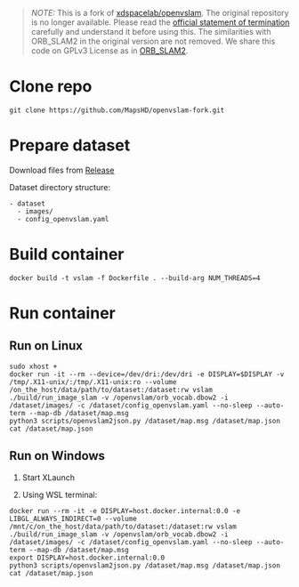 
> *NOTE:* This is a fork of [xdspacelab/openvslam](https://github.com/xdspacelab/openvslam). The original repository is no longer available. Please read the [official statement of termination](https://github.com/xdspacelab/openvslam/wiki/Termination-of-the-release) carefully and understand it before using this. The similarities with ORB_SLAM2 in the original version are not removed. We share this code on GPLv3 License as in [ORB_SLAM2](https://github.com/raulmur/ORB_SLAM2/blob/master/LICENSE.txt).

# Clone repo

```
git clone https://github.com/MapsHD/openvslam-fork.git
```

# Prepare dataset

Download files from [Release](https://github.com/MapsHD/openvslam-fork/releases)

Dataset directory structure:

```
- dataset
  - images/
  - config_openvslam.yaml
```

# Build container

```
docker build -t vslam -f Dockerfile . --build-arg NUM_THREADS=4
```

# Run container

## Run on Linux

```
sudo xhost +
docker run -it --rm --device=/dev/dri:/dev/dri -e DISPLAY=$DISPLAY -v /tmp/.X11-unix/:/tmp/.X11-unix:ro --volume /on_the_host/data/path/to/dataset:/dataset:rw vslam
./build/run_image_slam -v /openvslam/orb_vocab.dbow2 -i /dataset/images/ -c /dataset/config_openvslam.yaml --no-sleep --auto-term --map-db /dataset/map.msg
python3 scripts/openvslam2json.py /dataset/map.msg /dataset/map.json
cat /dataset/map.json
```

## Run on Windows

1. Start XLaunch

2. Using WSL terminal:

```
docker run --rm -it -e DISPLAY=host.docker.internal:0.0 -e LIBGL_ALWAYS_INDIRECT=0 --volume /mnt/c/on_the_host/data/path/to/dataset:/dataset:rw vslam
./build/run_image_slam -v /openvslam/orb_vocab.dbow2 -i /dataset/images/ -c /dataset/config_openvslam.yaml --no-sleep --auto-term --map-db /dataset/map.msg
export DISPLAY=host.docker.internal:0.0
python3 scripts/openvslam2json.py /dataset/map.msg /dataset/map.json
cat /dataset/map.json
```

